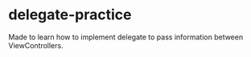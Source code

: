 # delegate-practice
Made to learn how to implement delegate to pass information between ViewControllers.

